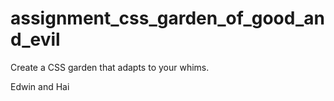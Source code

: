 # assignment_css_garden_of_good_and_evil
Create a CSS garden that adapts to your whims.

Edwin and Hai
